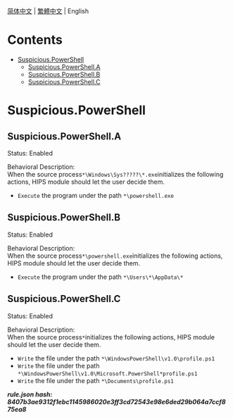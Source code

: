 


  
[简体中文](README.md) | [繁體中文](README_zh_tw.md) | English  
  

Contents
========

* [Suspicious.PowerShell](#suspiciouspowershell)
	* [Suspicious.PowerShell.A](#suspiciouspowershella)
	* [Suspicious.PowerShell.B](#suspiciouspowershellb)
	* [Suspicious.PowerShell.C](#suspiciouspowershellc)

# Suspicious.PowerShell

## Suspicious.PowerShell.A
  
Status: Enabled

Behavioral Description:   
When the source process`*\Windows\Sys?????\*.exe`initializes the following actions, HIPS module should let the user decide them.
- `Execute` the program under the path `*\powershell.exe`

## Suspicious.PowerShell.B
  
Status: Enabled

Behavioral Description:   
When the source process`*\powershell.exe`initializes the following actions, HIPS module should let the user decide them.
- `Execute` the program under the path `*\Users\*\AppData\*`

## Suspicious.PowerShell.C
  
Status: Enabled

Behavioral Description:   
When the source process`*`initializes the following actions, HIPS module should let the user decide them.
- `Write` the file under the path `*\WindowsPowerShell\v1.0\profile.ps1`
- `Write` the file under the path `*\WindowsPowerShell\v1.0\Microsoft.PowerShell*profile.ps1`
- `Write` the file under the path `*\Documents\profile.ps1`
  
***rule.json hash: 8407b3ae9312f1ebc1145986020e3ff3cd72543e98e6ded29b064a7ccf875ea8***